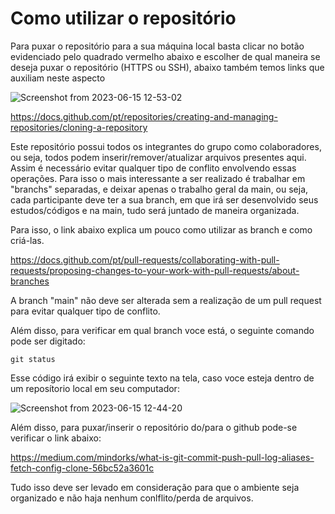 # Como utilizar o repositório

Para puxar o repositório para a sua máquina local basta clicar no botão evidenciado pelo quadrado vermelho abaixo e escolher de qual maneira se deseja puxar o repositório (HTTPS ou SSH), abaixo também temos links que auxiliam neste aspecto


![Screenshot from 2023-06-15 12-53-02](https://github.com/gorlando04/PANDA-Linear-Regression/assets/91696970/a5030c1d-3b3d-4b2b-863f-8383f5f7776c)

https://docs.github.com/pt/repositories/creating-and-managing-repositories/cloning-a-repository

Este repositório possui todos os integrantes do grupo como colaboradores, ou seja, todos podem inserir/remover/atualizar arquivos presentes aqui. Assim é necessário evitar qualquer tipo de conflito envolvendo essas operações. Para isso o mais interessante a ser realizado é trabalhar em "branchs" separadas, e deixar apenas o trabalho geral da main, ou seja, cada participante deve ter a sua branch, em que irá ser desenvolvido seus estudos/códigos e na main, tudo será juntado de maneira organizada.

Para isso, o link abaixo explica um pouco como utilizar as branch e como criá-las.

https://docs.github.com/pt/pull-requests/collaborating-with-pull-requests/proposing-changes-to-your-work-with-pull-requests/about-branches

A branch "main" não deve ser alterada sem a realização de um pull request para evitar qualquer tipo de conflito.

Além disso, para verificar em qual branch voce está, o seguinte comando pode ser digitado:


`
git status
`


Esse código irá exibir o seguinte texto na tela, caso voce esteja dentro de um reposítorio local em seu computador:

![Screenshot from 2023-06-15 12-44-20](https://github.com/gorlando04/PANDA-Linear-Regression/assets/91696970/7f0edc45-6b64-4db0-af97-97e4b86f3321)

Além disso, para puxar/inserir o repositório do/para o github pode-se verificar o link abaixo:

https://medium.com/mindorks/what-is-git-commit-push-pull-log-aliases-fetch-config-clone-56bc52a3601c


Tudo isso deve ser levado em consideração para que o ambiente seja organizado e não haja nenhum conlflito/perda de arquivos.
